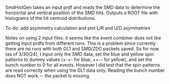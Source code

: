 SmdHistGen takes an input prdf and reads the SMD data to determine the horizontal and vertical position of the SMD hits. Outputs a ROOT file with histograms of the hit centroid distributions.

To-do: add asymmetry calculation and plot L/R and U/D asymmetries

Notes on using 2 input files: it seems like the event combiner does not like getting input prdfs from different runs. This is a problem since currently there are no runs with both GL1 and SMD/ZDC packets saved. So for now (as of 3/30/24), I input only the SMD data, set the blue and yellow spin patterns to dummy values (+-+- for blue, ++-- for yellow), and set the bunch number to 0 for all events. However I did test that the spin patterns are read correctly when using the GL1 data only. Reading the bunch number does NOT work -- the packet is missing.
